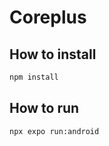 # Coreplus

## How to install

```bash
npm install
```

## How to run

```bash
npx expo run:android
```
